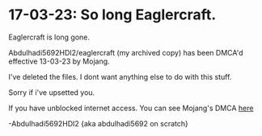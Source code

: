 # 17-03-23: So long Eaglercraft.
Eaglercraft is long gone.

Abdulhadi5692HDI2/eaglercraft (my archived copy) has been DMCA'd effective 13-03-23 by Mojang.

I've deleted the files. I dont want anything else to do with this stuff.

Sorry if i've upsetted you.

If you have unblocked internet access. You can see Mojang's DMCA <a href="https://github.com/github/dmca/blob/master/2023/03/2023-03-13-mojang-2.md">here</a>

-Abdulhadi5692HDI2 {aka abdulhadi5692 on scratch}
